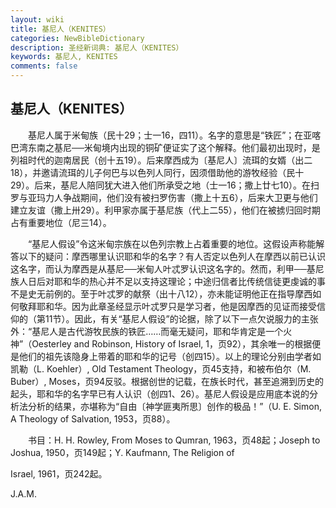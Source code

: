 ```yaml
---
layout: wiki
title: 基尼人（KENITES）
categories: NewBibleDictionary
description: 圣经新词典: 基尼人（KENITES）
keywords: 基尼人, KENITES
comments: false
---
```


## 基尼人（KENITES）

　　基尼人属于米甸族（民十29；士一16，四11）。名字的意思是“铁匠”；在亚喀巴湾东南之基尼──米甸境内出现的铜矿便证实了这个解释。他们最初出现时，是列祖时代的迦南居民（创十五19）。后来摩西成为〔基尼人〕流珥的女婿（出二18），并邀请流珥的儿子何巴与以色列人同行，因须借助他的游牧经验（民十29）。后来，基尼人陪同犹大进入他们所承受之地（士一16；撒上廿七10）。在扫罗与亚玛力人争战期间，他们没有被扫罗伤害（撒上十五6），后来大卫更与他们建立友谊（撒上卅29）。利甲家亦属于基尼族（代上二55），他们在被掳归回时期占有重要地位（尼三14）。

　　“基尼人假设”令这米甸宗族在以色列宗教上占着重要的地位。这假设声称能解答以下的疑问：摩西哪里认识耶和华的名字？有人否定以色列人在摩西以前已认识这名字，而认为摩西是从基尼──米甸人叶忒罗认识这名字的。然而，利甲──基尼族人日后对耶和华的热心并不足以支持这理论；中途归信者比传统信徒更虔诚的事不是史无前例的。至于叶忒罗的献祭（出十八12），亦未能证明他正在指导摩西如何敬拜耶和华。因为此章圣经显示叶忒罗只是学习者，他是因摩西的见证而接受信仰的（第11节）。因此，有关“基尼人假设”的论据，除了以下一点欠说服力的主张外：“基尼人是古代游牧民族的铁匠……而毫无疑问，耶和华肯定是一个火神”（Oesterley and Robinson, History of Israel, 1，页92），其余唯一的根据便是他们的祖先该隐身上带着的耶和华的记号（创四15）。以上的理论分别由学者如凯勒（L. Koehler）, Old Testament Theology，页45支持，和被布伯尔（M. Buber）, Moses，页94反驳。根据创世的记载，在族长时代，甚至追溯到历史的起头，耶和华的名字早已有人认识（创四1、26）。基尼人假设是应用底本说的分析法分析的结果，亦堪称为“自由〔神学匪夷所思〕创作的极品！”（U. E. Simon, A Theology of Salvation, 1953，页88）。

　　书目：H. H. Rowley, From Moses to Qumran, 1963，页48起；Joseph to Joshua, 1950，页149起；Y. Kaufmann, The Religion of

Israel, 1961，页242起。

J.A.M.








